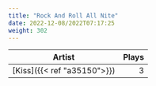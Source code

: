 ```yaml
---
title: "Rock And Roll All Nite"
date: 2022-12-08/2022T07:17:25
weight: 302
---
```




 Artist | Plays 
----- | -----:
[Kiss]({{< ref "a35150">}}) | 3
